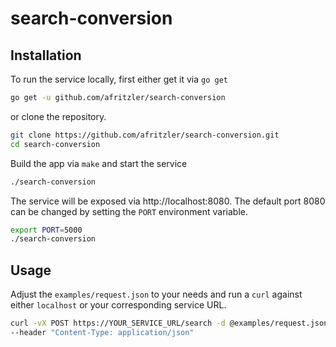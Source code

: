 # search-conversion

## Installation

To run the service locally, first either get it via `go get`

```bash
go get -u github.com/afritzler/search-conversion
```

or clone the repository.

```bash
git clone https://github.com/afritzler/search-conversion.git
cd search-conversion
```

Build the app via `make` and start the service

```bash
./search-conversion
```

The service will be exposed via http://localhost:8080. The default port 8080 can be changed
by setting the `PORT` environment variable.

```bash
export PORT=5000
./search-conversion
```

## Usage

Adjust the `examples/request.json` to your needs and run a `curl` against either `localhost`
or your corresponding service URL.

```bash
curl -vX POST https://YOUR_SERVICE_URL/search -d @examples/request.json \
--header "Content-Type: application/json"
```
